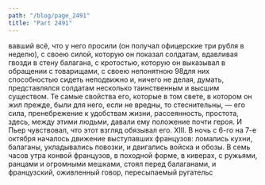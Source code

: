 ```yaml
---
path: "/blog/page_2491"
title: "Part 2491"
---
```


вавший всё, что у него просили (он получал офицерские три рубля в неделю), с своею силой, которую он показал солдатам, вдавливая гвозди в стену балагана, с кротостью, которую он выказывал в обращении с товарищами, с своею непонятною 98для них способностью сидеть неподвижно и, ничего не делая, думать, представлялся солдатам несколько таинственным и высшим существом. Те самые свойства его, которые в том свете, в котором он жил прежде, были для него, если не вредны, то стеснительны, — его сила, пренебрежение к удобствам жизни, рассеянность, простота, здесь, между этими людьми, давали ему положение почти героя. И Пьер чувствовал, что этот взгляд обязывал его.
XIII.
В ночь с 6-го на 7-е октября началось движение выступавших французов: ломались кухни, балаганы, укладывались повозки, и двигались войска и обозы.
В семь часов утра конвой французов, в походной форме, в киверах, с ружьями, ранцами и огромными мешками, стоял перед балаганами, и французский, оживленный говор, пересыпаемый ругательс
